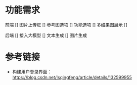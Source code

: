 # 功能需求
前端
[] 图片上传框
[] 参考图选项
[] 功能选项
[] 多结果图展示
[] 


后端
[] 接入大模型
[] 文本生成
[] 图片生成

# 参考链接
- 构建用户登录界面： https://blog.csdn.net/lsqingfeng/article/details/132599955

